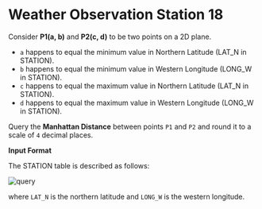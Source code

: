 # Weather Observation Station 18

Consider **P1(a, b)** and **P2(c, d)** to be two points on a 2D plane.
- `a` happens to equal the minimum value in Northern Latitude (LAT_N in STATION).
- `b` happens to equal the minimum value in Western Longitude (LONG_W in STATION).
- `c` happens to equal the maximum value in Northern Latitude (LAT_N in STATION).
- `d` happens to equal the maximum value in Western Longitude (LONG_W in STATION).

Query the **Manhattan Distance** between points `P1` and `P2` and round it to a scale of `4` decimal places.

**Input Format**

The STATION table is described as follows:

![query](https://s3.amazonaws.com/hr-challenge-images/9336/1449345840-5f0a551030-Station.jpg)

where `LAT_N` is the northern latitude and `LONG_W` is the western longitude.
